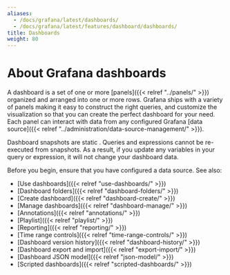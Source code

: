 ```yaml
---
aliases:
  - /docs/grafana/latest/dashboards/
  - /docs/grafana/latest/features/dashboard/dashboards/
title: Dashboards
weight: 80
---
```


# About Grafana dashboards

A dashboard is a set of one or more [panels]({{< relref "../panels/" >}}) organized and arranged into one or more rows. Grafana ships with a variety of panels making it easy to construct the right queries, and customize the visualization so that you can create the perfect dashboard for your need. Each panel can interact with data from any configured Grafana [data source]({{< relref "../administration/data-source-management/" >}}).

Dashboard snapshots are static . Queries and expressions cannot be re-executed from snapshots. As a result, if you update any variables in your query or expression, it will not change your dashboard data.

Before you begin, ensure that you have configured a data source. See also:

- [Use dashboards]({{< relref "use-dashboards/" >}})
- [Dashboard folders]({{< relref "dashboard-folders/" >}})
- [Create dashboard]({{< relref "dashboard-create/" >}})
- [Manage dashboards]({{< relref "dashboard-manage/" >}})
- [Annotations]({{< relref "annotations/" >}})
- [Playlist]({{< relref "playlist/" >}})
- [Reporting]({{< relref "reporting/" >}})
- [Time range controls]({{< relref "time-range-controls/" >}})
- [Dashboard version history]({{< relref "dashboard-history/" >}})
- [Dashboard export and import]({{< relref "export-import/" >}})
- [Dashboard JSON model]({{< relref "json-model/" >}})
- [Scripted dashboards]({{< relref "scripted-dashboards/" >}})
